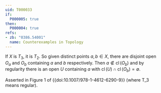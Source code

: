 ```yaml
---
uid: T000033
if:
  P000005: true
then:
  P000004: true
refs:
- zb: "0386.54001"
  name: Counterexamples in Topology
---
```


If $X$ is $T_3$, it is $T_2$.  So given distinct points $a,b\in X$, there are disjoint open $O_a$ and $O_b$ containing $a$ and $b$ respectively. Then $a \notin \operatorname{cl}(O_b)$ and by regularity there is an open $U$ containing $a$ with $\operatorname{cl}(U) \cap \operatorname{cl}(O_b) = \emptyset$.

Asserted in Figure 1 of {{doi:10.1007/978-1-4612-6290-9}}
(where T_3 means regular).
